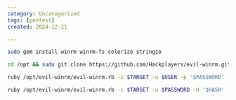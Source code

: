 ```yaml
---
category: Uncategorized
tags: [pentest]
created: 2024-12-21

---
```

```bash - kali
sudo gem install winrm winrm-fs colorize stringio
```   

```bash - kali
cd /opt && sudo git clone https://github.com/Hackplayers/evil-winrm.git && cd -
```

```bash - kali
ruby /opt/evil-winrm/evil-winrm.rb -i $TARGET -u $USER -p '$PASSWORD'
```

```bash - kali
ruby /opt/evil-winrm/evil-winrm.rb -i $TARGET -u $PASSWORD -H '$HASH'
```